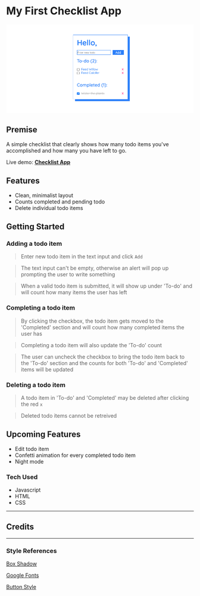 # My First Checklist App

![Screenshot of checklist app](img/Checklist.png)

## Premise

A simple checklist that clearly shows how many todo items you've accomplished and how many you have left to go.

Live demo: **[Checklist App](https://krystn.github.io/checkList/)**

## Features

- Clean, minimalist layout
- Counts completed and pending todo
- Delete individual todo items

## Getting Started

### **Adding a todo item**

> Enter new todo item in the text input and click `Add`

> The text input can't be empty, otherwise an alert will pop up prompting the user to write something

> When a valid todo item is submitted, it will show up under 'To-do' and will count how many items the user has left

### **Completing a todo item**

> By clicking the checkbox, the todo item gets moved to the 'Completed' section and will count how many completed items the user has

> Completing a todo item will also update the 'To-do' count

> The user can uncheck the checkbox to bring the todo item back to the 'To-do' section and the counts for both 'To-do' and 'Completed' items will be updated

### **Deleting a todo item**

> A todo item in 'To-do' and 'Completed' may be deleted after clicking the red `x`

> Deleted todo items cannot be retreived

## Upcoming Features

- Edit todo item
- Confetti animation for every completed todo item
- Night mode

### Tech Used

- Javascript
- HTML
- CSS

---

## Credits

---

### Style References

[Box Shadow](https://www.peeayecreative.com/how-to-match-divi-box-shadows-with-css/)

[Google Fonts](https://fonts.google.com/specimen/Quicksand?query=quicksand)

[Button Style](https://getcssscan.com/css-buttons-examples)
